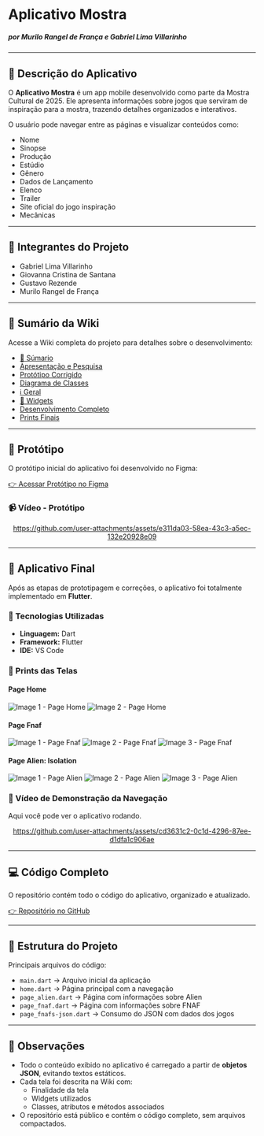 <h1>Aplicativo Mostra</h1>
<h5>por Murilo Rangel de França e  Gabriel Lima Villarinho</h5>
<hr>

<h2>📱 Descrição do Aplicativo</h2>
<p>
O <b>Aplicativo Mostra</b> é um app mobile desenvolvido como parte da Mostra Cultural de 2025.
Ele apresenta informações sobre jogos que serviram de inspiração para a mostra, trazendo detalhes organizados e interativos.
</p>

<p>O usuário pode navegar entre as páginas e visualizar conteúdos como:</p>
<ul>
  <li>Nome</li>
  <li>Sinopse</li>
  <li>Produção</li>
  <li>Estúdio</li>
  <li>Gênero</li>
  <li>Dados de Lançamento</li>
  <li>Elenco</li>
  <li>Trailer</li>
  <li>Site oficial do jogo inspiração</li>
  <li>Mecânicas</li>
</ul>

<hr>

<h2>👥 Integrantes do Projeto</h2>
<ul>
  <li>Gabriel Lima Villarinho</li>
  <li>Giovanna Cristina de Santana</li>
  <li>Gustavo Rezende</li>
  <li>Murilo Rangel de França</li>
</ul>

<hr>

<h2>📖 Sumário da Wiki</h2>
<p>Acesse a Wiki completa do projeto para detalhes sobre o desenvolvimento:</p>
<ul>
  <li><a href="https://github.com/MuPeu/Aplicativo-Mostra/wiki">📌 Súmario</a></li>
  <li><a href="https://github.com/MuPeu/Aplicativo-Mostra/wiki/Apresenta%C3%A7%C3%A3o-e-Pesquisa">Apresentação e Pesquisa</a></li>
  <li><a href="https://github.com/MuPeu/Aplicativo-Mostra/wiki/Prot%C3%B3tipo-Corrigido">Protótipo Corrigido</a></li>
  <li><a href="https://github.com/MuPeu/Aplicativo-Mostra/wiki/Diagrama-de-Classes">Diagrama de Classes</a></li>
  <li><a href="https://github.com/MuPeu/Aplicativo-Mostra/wiki/Geral">ℹ️ Geral</a></li>
  <li><a href="https://github.com/MuPeu/Aplicativo-Mostra/wiki/Widgets">🧩 Widgets</a></li>
  <li><a href="https://github.com/MuPeu/Aplicativo-Mostra/wiki/Desenvolvimento">Desenvolvimento Completo</a></li>
  <li><a href="https://github.com/MuPeu/Aplicativo-Mostra/wiki/Prints-Finais">Prints Finais</a></li>
  <!-- Acrescente os outros links da Wiki (Apresentação, Protótipo Corrigido, Diagramas etc.) -->
</ul>

<hr>

<h2>🎨 Protótipo</h2>
<p>O protótipo inicial do aplicativo foi desenvolvido no Figma:</p>
<a href="https://www.figma.com/design/rE4o8fLLgzNxA4PCJEJM4W/Aplicativo-Games?node-id=1-9&t=7ZO51Fvb1j1tYajk-1">👉 Acessar Protótipo no Figma</a>

<h3>📹 Vídeo - Protótipo</h3>
<div align="center">
  
  https://github.com/user-attachments/assets/e311da03-58ea-43c3-a5ec-132e20928e09
</div>

<hr>

<h2>🚀 Aplicativo Final</h2>
<p>Após as etapas de prototipagem e correções, o aplicativo foi totalmente implementado em <b>Flutter</b>.</p>

<h3>🔧 Tecnologias Utilizadas</h3>
<ul>
  <li><b>Linguagem:</b> Dart</li>
  <li><b>Framework:</b> Flutter</li>
  <li><b>IDE:</b> VS Code</li>
</ul>

<h3>📸 Prints das Telas</h3>
<h4>Page Home</h4>
<img src="https://github.com/user-attachments/assets/d8725ba4-0b1d-4633-9789-3563843b2860" alt="Image 1 - Page Home"/>
<img src="https://github.com/user-attachments/assets/0c342115-028f-4f5c-b8b2-0f1f49d465d6" alt="Image 2 - Page Home"/>
<br>

<h4>Page Fnaf</h4>
<img src="https://github.com/user-attachments/assets/a20abd97-18bc-47d4-9fb7-00ead973bb0f" alt="Image 1 - Page Fnaf"/>
<img src="https://github.com/user-attachments/assets/029d2705-85da-47fe-b6b2-c7f20bb71e24" alt="Image 2 - Page Fnaf"/>
<img src="https://github.com/user-attachments/assets/91ec01ee-717c-4358-b74e-11137bd21dd7" alt="Image 3 - Page Fnaf"/>
<br>

<h4>Page Alien: Isolation</h4>
<img src="https://github.com/user-attachments/assets/a1361558-5acc-4311-9dea-461263825635" alt="Image 1 - Page Alien"/>
<img src="https://github.com/user-attachments/assets/a573be95-28ef-471b-88f7-2af0c2a844ba" alt="Image 2 - Page Alien"/>
<img src="https://github.com/user-attachments/assets/d6cf0038-0629-4c10-a86c-3d17230ed0d7" alt="Image 3 - Page Alien"/>
<br>

<h3>🎥 Vídeo de Demonstração da Navegação</h3>
<p>Aqui você pode ver o aplicativo rodando.</p>
<div align="center">
  
  https://github.com/user-attachments/assets/cd3631c2-0c1d-4296-87ee-d1dfa1c906ae
</div>
<hr>

<h2>💻 Código Completo</h2>
<p>O repositório contém todo o código do aplicativo, organizado e atualizado.</p>
<a href="https://github.com/MuPeu/Aplicativo-Mostra.git">👉 Repositório no GitHub</a>

<hr>

<h2>📂 Estrutura do Projeto</h2>
<p>Principais arquivos do código:</p>
<ul>
  <li><code>main.dart</code> → Arquivo inicial da aplicação</li>
  <li><code>home.dart</code> → Página principal com a navegação</li>
  <li><code>page_alien.dart</code> → Página com informações sobre Alien</li>
  <li><code>page_fnaf.dart</code> → Página com informações sobre FNAF</li>
  <li><code>page_fnafs-json.dart</code> → Consumo do JSON com dados dos jogos</li>
</ul>

<hr>

<h2>📌 Observações</h2>
<ul>
  <li>Todo o conteúdo exibido no aplicativo é carregado a partir de <b>objetos JSON</b>, evitando textos estáticos.</li>
  <li>Cada tela foi descrita na Wiki com:
    <ul>
      <li>Finalidade da tela</li>
      <li>Widgets utilizados</li>
      <li>Classes, atributos e métodos associados</li>
    </ul>
  </li>
  <li>O repositório está público e contém o código completo, sem arquivos compactados.</li>
</ul>
